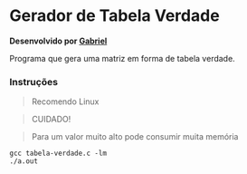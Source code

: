 # Gerador de Tabela Verdade

**Desenvolvido por [Gabriel][l1]**

Programa que gera uma matriz em forma de tabela verdade.

### Instruções

> Recomendo Linux

> CUIDADO!

> Para um valor muito alto pode consumir muita memória

```
gcc tabela-verdade.c -lm
./a.out
```

[l1]: https://github.com/gabriel-fsantos
